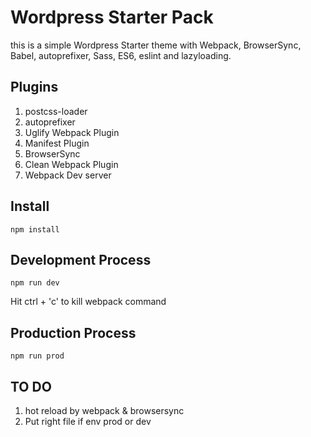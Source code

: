 # Wordpress Starter Pack
this is a simple Wordpress Starter theme with Webpack, BrowserSync, Babel, autoprefixer, 
Sass, ES6, eslint and lazyloading.

## Plugins 
1. postcss-loader
2. autoprefixer
3. Uglify Webpack Plugin
4. Manifest Plugin
5. BrowserSync
6. Clean Webpack Plugin
7. Webpack Dev server

## Install
```
npm install
```

## Development Process
```
npm run dev
```

Hit ctrl + 'c' to kill webpack command

## Production Process
```
npm run prod
```

## TO DO
1. hot reload by webpack & browsersync
2. Put right file if env prod or dev